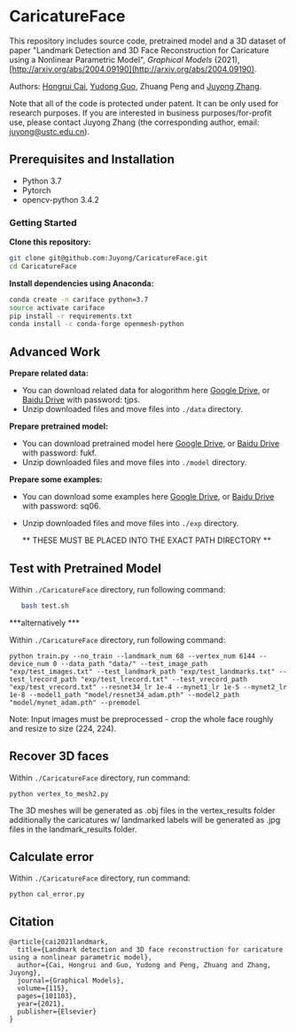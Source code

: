 # CaricatureFace
This repository includes source code, pretrained model and a 3D dataset of paper "Landmark Detection and 3D Face Reconstruction for Caricature using a Nonlinear Parametric Model", *Graphical Models* (2021), [http://arxiv.org/abs/2004.09190](http://arxiv.org/abs/2004.09190).

Authors: [Hongrui Cai](https://rainbowrui.github.io/), [Yudong Guo](https://yudongguo.github.io/), Zhuang Peng and [Juyong Zhang](http://staff.ustc.edu.cn/~juyong/).

Note that all of the code is protected under patent. It can be only used for research purposes. If you are interested in business purposes/for-profit use, please contact Juyong Zhang (the corresponding author, email: juyong@ustc.edu.cn).

## Prerequisites and Installation
- Python 3.7
- Pytorch
- opencv-python 3.4.2

### Getting Started
**Clone this repository:**
```bash
git clone git@github.com:Juyong/CaricatureFace.git
cd CaricatureFace
```
**Install dependencies using Anaconda:**
 ```bash
conda create -n cariface python=3.7
source activate cariface
pip install -r requirements.txt
conda install -c conda-forge openmesh-python
```

## Advanced Work
**Prepare related data:**
- You can download related data for alogorithm here [Google Drive](https://drive.google.com/open?id=11m9dC6j-SUyjhtSiXsUqiBdZOQ3S8phD), or [Baidu Drive](https://pan.baidu.com/s/1v4V-7rYszDhyhzhCH2aYeA) with password: tjps.
- Unzip downloaded files and move files into ```./data``` directory.

**Prepare pretrained model:**
- You can download pretrained model here [Google Drive](https://drive.google.com/open?id=1If_rjQp5mDZMbK1-STGYOPyw_cTG66jO), or [Baidu Drive](https://pan.baidu.com/s/113QFM-zhSUIZfzjFhQfTTA) with password: fukf.
- Unzip downloaded files and move files into ```./model``` directory.

**Prepare some examples:**
- You can download some examples here [Google Drive](https://drive.google.com/open?id=1X8TpVpGzRrQuSS93_Hb32ERU-P4q6SSG), or [Baidu Drive](https://pan.baidu.com/s/1fn6Ll3ogF5LrYByBe-T5Ew) with password: sq06.
- Unzip downloaded files and move files into ```./exp``` directory.

  ** THESE MUST BE PLACED INTO THE EXACT PATH DIRECTORY **



## Test with Pretrained Model
Within ```./CaricatureFace``` directory, run following command:
 ```bash
    bash test.sh
```

***alternatively ***

Within ```./CaricatureFace``` directory, run following command:
```
python train.py --no_train --landmark_num 68 --vertex_num 6144 --device_num 0 --data_path "data/" --test_image_path "exp/test_images.txt" --test_landmark_path "exp/test_landmarks.txt" --test_lrecord_path "exp/test_lrecord.txt" --test_vrecord_path "exp/test_vrecord.txt" --resnet34_lr 1e-4 --mynet1_lr 1e-5 --mynet2_lr 1e-8 --model1_path "model/resnet34_adam.pth" --model2_path "model/mynet_adam.pth" --premodel
```

Note: Input images must be preprocessed - crop the whole face roughly and resize to size (224, 224).

## Recover 3D faces
Within ```./CaricatureFace``` directory, run command:
```
python vertex_to_mesh2.py
```
The 3D meshes will be generated as .obj files in the vertex_results folder additionally the caricatures w/ landmarked labels will be generated as .jpg files in the landmark_results folder. 

## Calculate error
Within ```./CaricatureFace``` directory, run command:
```
python cal_error.py
```

## Citation

```
@article{cai2021landmark,
  title={Landmark detection and 3D face reconstruction for caricature using a nonlinear parametric model},
  author={Cai, Hongrui and Guo, Yudong and Peng, Zhuang and Zhang, Juyong},
  journal={Graphical Models},
  volume={115},
  pages={101103},
  year={2021},
  publisher={Elsevier}
}
``` 
